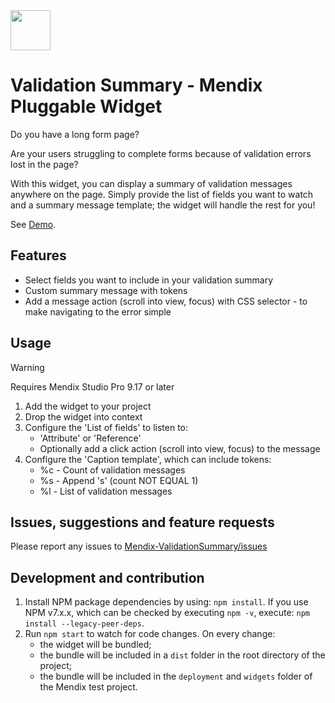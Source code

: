 <img src="/assets/icon.svg" height="64px" />

# Validation Summary - Mendix Pluggable Widget
Do you have a long form page? 

Are your users struggling to complete forms because of validation errors lost in the page?

With this widget, you can display a summary of validation messages anywhere on the page. Simply provide the list of fields you want to watch and a summary message template; the widget will handle the rest for you!

See [Demo](https://validationsummarywidgetdemo-sandbox.mxapps.io/).

## Features
 - Select fields you want to include in your validation summary
 - Custom summary message with tokens
 - Add a message action (scroll into view, focus) with CSS selector - to make navigating to the error simple

## Usage
> [!Warning]
> Requires Mendix Studio Pro 9.17 or later

 1. Add the widget to your project
 2. Drop the widget into context
 3. Configure the 'List of fields' to listen to:
     - 'Attribute' or 'Reference'
     - Optionally add a click action (scroll into view, focus) to the message
 4. Configure the 'Caption template', which can include tokens:
     - %c - Count of validation messages
     - %s - Append 's' (count NOT EQUAL 1)
     - %l - List of validation messages

## Issues, suggestions and feature requests
Please report any issues to [Mendix-ValidationSummary/issues](https://github.com/Carter-Moorse/Mendix-ValidationSummary/issues)

## Development and contribution

1. Install NPM package dependencies by using: `npm install`. If you use NPM v7.x.x, which can be checked by executing `npm -v`, execute: `npm install --legacy-peer-deps`.
1. Run `npm start` to watch for code changes. On every change:
    - the widget will be bundled;
    - the bundle will be included in a `dist` folder in the root directory of the project;
    - the bundle will be included in the `deployment` and `widgets` folder of the Mendix test project.
